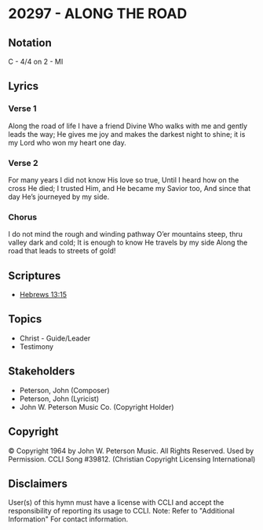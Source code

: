# 20297 - ALONG THE ROAD

## Notation

C - 4/4 on 2 - MI

## Lyrics

### Verse 1

Along the road of life I have a friend Divine Who walks with me and gently leads the way; He gives me joy and makes the darkest night to shine; it is my Lord who won my heart one day.

### Verse 2

For many years I did not know His love so true, Until I heard how on the cross He died; I trusted Him, and He became my Savior too, And since that day He’s journeyed by my side.

### Chorus

I do not mind the rough and winding pathway O’er mountains steep, thru valley dark and cold; It is enough to know He travels by my side Along the road that leads to streets of gold!


## Scriptures

- [Hebrews 13:15](https://www.biblegateway.com/passage/?search=Hebrews%2013%3A15)

## Topics

- Christ - Guide/Leader
- Testimony

## Stakeholders

- Peterson, John (Composer)
- Peterson, John (Lyricist)
- John W. Peterson Music Co. (Copyright Holder)

## Copyright

© Copyright 1964 by John W. Peterson Music.  All Rights Reserved. Used by Permission. CCLI Song #39812.
(Christian Copyright Licensing International)

## Disclaimers

User(s) of this hymn must have a license with CCLI and accept the responsibility of reporting its usage to CCLI.
Note: Refer to "Additional Information" For contact information.

